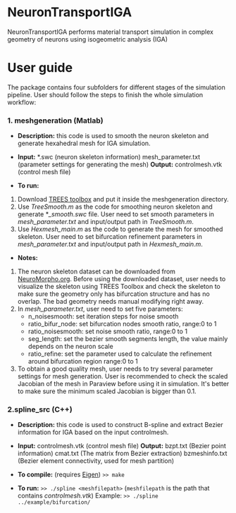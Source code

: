 # NeuronTransportIGA
NeuronTransportIGA performs material transport simulation in complex geometry of neurons using isogeometric analysis (IGA)

# User guide
The package contains four subfolders for different stages of the simulation pipeline. 
User should follow the steps to finish the whole simulation workflow:

### 1. meshgeneration (Matlab)
* **Description:** this code is used to smooth the neuron skeleton and generate hexahedral mesh for IGA simulation.
					 
* **Input:**
    *.swc (neuron skeleton information)	
    mesh_parameter.txt (parameter settings for generating the mesh)
  **Output:**
    controlmesh.vtk (control mesh file)
* **To run:**
1. Download [TREES toolbox](http://www.treestoolbox.org/) and put it inside the meshgeneration directory.
2. Use *TreeSmooth.m* as the code for smoothing neuron skeleton and generate **_smooth.swc* file. User need to set smooth parameters in *mesh_parameter.txt* and input/output path in *TreeSmooth.m*.
3. Use *Hexmesh_main.m* as the code to generate the mesh for smoothed skeleton. User need to set bifurcation refinement parameters in *mesh_parameter.txt* and input/output path in *Hexmesh_main.m*.
* **Notes:**
1. The neuron skeleton dataset can be downloaded from [NeuroMorpho.org](http://neuromorpho.org/). Before using the downloaded dataset, user needs to visualize the skeleton using TREES Toolbox and check the skeleton to make sure the geometry only has bifurcation structure and has no overlap. The bad geometry needs manual modifying right away.
2. In *mesh_parameter.txt*, user need to set five parameters:
    * n_noisesmooth:      set iteration steps for noise smooth
    * ratio_bifur_node:   set bifurcation nodes smooth ratio, range:0 to 1
	* ratio_noisesmooth:  set noise smooth ratio, range:0 to 1
	* seg_length:         set the bezier smooth segments length, the value mainly depends on the neuron scale
	* ratio_refine:       set the parameter used to calculate the refinement around bifurcation region range:0 to 1 
3. To obtain a good quality mesh, user needs to try several parameter settings for mesh generation. User is recommended to check the scaled Jacobian of the mesh in Paraview before using it in simulation. It's better to make sure the minimum scaled Jacobian is bigger than 0.1.
		  
### 2.spline_src (C++)
* **Description:** this code is used to construct B-spline and extract Bezier information for IGA based on the input controlmesh.
					 
* **Input:** 
    controlmesh.vtk (control mesh file)
  **Output:**
    bzpt.txt (Bezier point information)
    cmat.txt (The matrix from Bezier extraction)
    bzmeshinfo.txt (Bezier element connectivity, used for mesh partition)
		   
* **To compile:** (requires [Eigen](http://eigen.tuxfamily.org/index.php?title=Main_Page))
    `>> make`


* **To run:**
`>> ./spline <meshfilepath>` 
(`meshfilepath` is the path that contains *controlmesh.vtk*)
Example: 
`>> ./spline ../example/bifurcation/`



